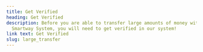 ```yaml
---
title: Get Verified
heading: Get Verified
description: Before you are able to transfer large amounts of money with
  Smartway System, you will need to get verified in our system!
link text: Get Verified
slug: large_transfer
---
```

